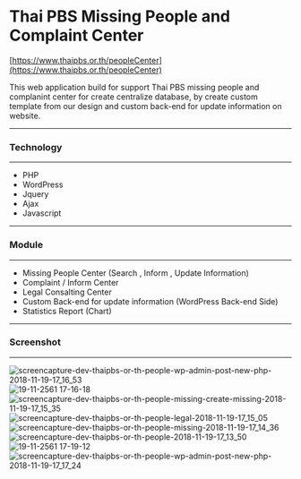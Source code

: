 # Thai PBS Missing People and Complaint Center

[https://www.thaipbs.or.th/peopleCenter](https://www.thaipbs.or.th/peopleCenter)

This web application build for support Thai PBS missing people and complanint center for create centralize database,
by create custom template from our design and custom back-end for update information on website.

*******************
### Technology
*******************
- PHP
- WordPress
- Jquery
- Ajax
- Javascript

*******************
### Module
*******************
- Missing People Center (Search , Inform , Update Information)
- Complaint / Inform Center
- Legal Consalting Center
- Custom Back-end for update information (WordPress Back-end Side)
- Statistics Report (Chart)

*******************
### Screenshot
*******************
![screencapture-dev-thaipbs-or-th-people-wp-admin-post-new-php-2018-11-19-17_16_53](https://user-images.githubusercontent.com/35105143/48700733-593b4d00-ec1f-11e8-9d9b-fb8da97b61b9.png)
![19-11-2561 17-16-18](https://user-images.githubusercontent.com/35105143/48700734-593b4d00-ec1f-11e8-9123-5ec47701d9d8.jpg)
![screencapture-dev-thaipbs-or-th-people-missing-create-missing-2018-11-19-17_15_35](https://user-images.githubusercontent.com/35105143/48700735-59d3e380-ec1f-11e8-9394-ebfd012de63d.png)
![screencapture-dev-thaipbs-or-th-people-legal-2018-11-19-17_15_05](https://user-images.githubusercontent.com/35105143/48700736-59d3e380-ec1f-11e8-9dc9-2f9c6f5bd15d.png)
![screencapture-dev-thaipbs-or-th-people-missing-2018-11-19-17_14_36](https://user-images.githubusercontent.com/35105143/48700737-59d3e380-ec1f-11e8-9ff1-cc6854807a3e.png)
![screencapture-dev-thaipbs-or-th-people-2018-11-19-17_13_50](https://user-images.githubusercontent.com/35105143/48700738-5a6c7a00-ec1f-11e8-9248-2d7e459c1c37.png)
![19-11-2561 17-19-12](https://user-images.githubusercontent.com/35105143/48700742-5b051080-ec1f-11e8-9471-980500542593.jpg)
![screencapture-dev-thaipbs-or-th-people-wp-admin-post-new-php-2018-11-19-17_17_24](https://user-images.githubusercontent.com/35105143/48700746-5b051080-ec1f-11e8-9275-fc9f087d520c.png)
